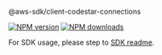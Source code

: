@aws-sdk/client-codestar-connections

[![NPM version](https://img.shields.io/npm/v/@aws-sdk/client-codestar-connections/rc.svg)](https://www.npmjs.com/package/@aws-sdk/client-codestar-connections)
[![NPM downloads](https://img.shields.io/npm/dm/@aws-sdk/client-codestar-connections.svg)](https://www.npmjs.com/package/@aws-sdk/client-codestar-connections)

For SDK usage, please step to [SDK readme](https://github.com/aws/aws-sdk-js-v3).
